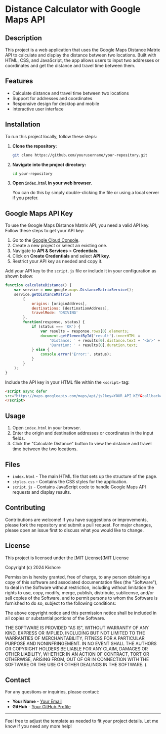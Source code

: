 
# Distance Calculator with Google Maps API

## Description

This project is a web application that uses the Google Maps Distance Matrix API to calculate and display the distance between two locations. Built with HTML, CSS, and JavaScript, the app allows users to input two addresses or coordinates and get the distance and travel time between them.

## Features

- Calculate distance and travel time between two locations
- Support for addresses and coordinates
- Responsive design for desktop and mobile
- Interactive user interface


## Installation

To run this project locally, follow these steps:

1. **Clone the repository:**

    ```bash
    git clone https://github.com/yourusername/your-repository.git
    ```

2. **Navigate into the project directory:**

    ```bash
    cd your-repository
    ```

3. **Open `index.html` in your web browser.**

    You can do this by simply double-clicking the file or using a local server if you prefer.

## Google Maps API Key

To use the Google Maps Distance Matrix API, you need a valid API key. Follow these steps to get your API key:

1. Go to the [Google Cloud Console](https://console.cloud.google.com/).
2. Create a new project or select an existing one.
3. Navigate to **API & Services** > **Credentials**.
4. Click on **Create Credentials** and select **API key**.
5. Restrict your API key as needed and copy it.

Add your API key to the `script.js` file or include it in your configuration as shown below:

```javascript
function calculateDistance() {
    var service = new google.maps.DistanceMatrixService();
    service.getDistanceMatrix(
        {
            origins: [originAddress],
            destinations: [destinationAddress],
            travelMode: 'DRIVING'
        },
        function(response, status) {
            if (status === 'OK') {
                var results = response.rows[0].elements;
                document.getElementById('result').innerHTML =
                    'Distance: ' + results[0].distance.text + '<br>' +
                    'Duration: ' + results[0].duration.text;
            } else {
                console.error('Error:', status);
            }
        }
    );
}
```

Include the API key in your HTML file within the `<script>` tag:

```html
<script async defer
src="https://maps.googleapis.com/maps/api/js?key=YOUR_API_KEY&callback=initMap">
</script>
```

## Usage

1. Open `index.html` in your browser.
2. Enter the origin and destination addresses or coordinates in the input fields.
3. Click the "Calculate Distance" button to view the distance and travel time between the two locations.

## Files

- `index.html` - The main HTML file that sets up the structure of the page.
- `styles.css` - Contains the CSS styles for the application.
- `script.js` - Contains JavaScript code to handle Google Maps API requests and display results.

## Contributing

Contributions are welcome! If you have suggestions or improvements, please fork the repository and submit a pull request. For major changes, please open an issue first to discuss what you would like to change.

## License

This project is licensed under the [MIT License](MIT License

Copyright (c) 2024 Kishore

Permission is hereby granted, free of charge, to any person obtaining a copy
of this software and associated documentation files (the "Software"), to deal
in the Software without restriction, including without limitation the rights
to use, copy, modify, merge, publish, distribute, sublicense, and/or sell
copies of the Software, and to permit persons to whom the Software is
furnished to do so, subject to the following conditions:

The above copyright notice and this permission notice shall be included in all
copies or substantial portions of the Software.

THE SOFTWARE IS PROVIDED "AS IS", WITHOUT WARRANTY OF ANY KIND, EXPRESS OR
IMPLIED, INCLUDING BUT NOT LIMITED TO THE WARRANTIES OF MERCHANTABILITY,
FITNESS FOR A PARTICULAR PURPOSE AND NONINFRINGEMENT. IN NO EVENT SHALL THE
AUTHORS OR COPYRIGHT HOLDERS BE LIABLE FOR ANY CLAIM, DAMAGES OR OTHER
LIABILITY, WHETHER IN AN ACTION OF CONTRACT, TORT OR OTHERWISE, ARISING FROM,
OUT OF OR IN CONNECTION WITH THE SOFTWARE OR THE USE OR OTHER DEALINGS IN THE
SOFTWARE.
).

## Contact

For any questions or inquiries, please contact:

- **Your Name** - [Your Email](mailto:pvpkishore09@gmail.com)
- **GitHub** - [Your GitHub Profile](https://github.com/pvpkishore)

---

Feel free to adjust the template as needed to fit your project details. Let me know if you need any more help!
